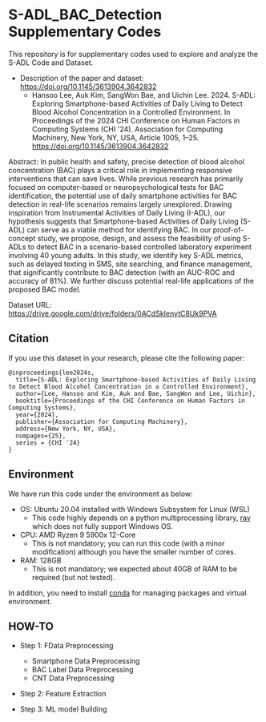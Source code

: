 # S-ADL_BAC_Detection Supplementary Codes

This repository is for supplementary codes used to explore and analyze the S-ADL Code and Dataset.

* Description of the paper and dataset: https://doi.org/10.1145/3613904.3642832
  * Hansoo Lee, Auk Kim, SangWon Bae, and Uichin Lee. 2024. S-ADL: Exploring Smartphone-based Activities of Daily Living to Detect Blood Alcohol Concentration in a Controlled Environment. In Proceedings of the 2024 CHI Conference on Human Factors in Computing Systems (CHI '24). Association for Computing Machinery, New York, NY, USA, Article 1005, 1–25. https://doi.org/10.1145/3613904.3642832

Abstract: In public health and safety, precise detection of blood alcohol concentration (BAC) plays a critical role in implementing responsive interventions that can save lives. While previous research has primarily focused on computer-based or neuropsychological tests for BAC identification, the potential use of daily smartphone activities for BAC detection in real-life scenarios remains largely unexplored. Drawing inspiration from Instrumental Activities of Daily Living (I-ADL), our hypothesis suggests that Smartphone-based Activities of Daily Living (S-ADL) can serve as a viable method for identifying BAC. In our proof-of-concept study, we propose, design, and assess the feasibility of using S-ADLs to detect BAC in a scenario-based controlled laboratory experiment involving 40 young adults. In this study, we identify key S-ADL metrics, such as delayed texting in SMS, site searching, and finance management, that significantly contribute to BAC detection (with an AUC-ROC and accuracy of 81%). We further discuss potential real-life applications of the proposed BAC model.

Dataset URL: https://drive.google.com/drive/folders/0ACdSkIenytC8Uk9PVA 

## Citation
If you use this dataset in your research, please cite the following paper:
```
@inproceedings{lee2024s,
  title={S-ADL: Exploring Smartphone-based Activities of Daily Living to Detect Blood Alcohol Concentration in a Controlled Environment},
  author={Lee, Hansoo and Kim, Auk and Bae, SangWon and Lee, Uichin},
  booktitle={Proceedings of the CHI Conference on Human Factors in Computing Systems},
  year={2024},
  publisher={Association for Computing Machinery},
  address={New York, NY, USA},
  numpages={25},
  series = {CHI '24}
}
```

## Environment
We have run this code under the environment as below:
* OS: Ubuntu 20.04 installed with Windows Subsystem for Linux (WSL)
    * This code highly depends on a python multiprocessing library, [ray](https://www.ray.io/) which does not fully support Windows OS.
* CPU: AMD Ryzen 9 5900x 12-Core
    * This is not mandatory; you can run this code (with a minor modification) although you have the smaller number of cores.
* RAM: 128GB
    * This is not mandatory; we expected about 40GB of RAM to be required (but not tested).

In addition, you need to install [conda](https://conda.io/projects/conda/en/latest/index.html#) for managing packages and virtual environment.

## HOW-TO
* Step 1: FData Preprocessing
    * Smartphone Data Preprocessing
    * BAC Label Data Preprocessing
    * CNT Data Preprocessing
* Step 2: Feature Extraction
  
* Step 3: ML model Building
